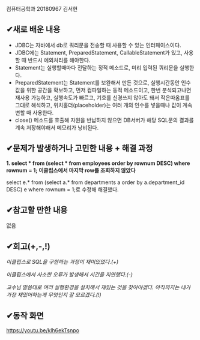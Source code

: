 컴퓨터공학과 20180967 김서현
##  &#10004;새로 배운 내용
- JDBC는 자바에서 db로 쿼리문을 전송할 때 사용할 수 있는 인터페이스이다.
- JDBC에는 Statement, PreparedStatement, CallableStatement가 있고, 사용할 때 반드시 예외처리를 해야한다.
- Statement는 실행할때마다 전달하는 정적 메소드로, 미리 입력된 쿼리문을 실행한다.
- PreparedStatement는 Statement를 보완해서 만든 것으로, 실행시간동안 인수값을 위한 공간을 확보하고, 먼저 컴파일하는 동적 메소드이고, 한번 분석되고나면 재사용 가능하고,
실행속도가 빠르고, 기호를 신경쓰지 않아도 돼서 작은따옴표를 그대로 해석하고, 위치홀더(placeholder)는 
여러 개의 인수를 넣을때나 값이 계속 변할 때 사용한다.
- close() 메소드를 호출해 자원을 반납하지 않으면 DB서버가 해당 SQL문의 결과를 계속 저장해야해서 메모리가 낭비된다.

##  &#10004;문제가 발생하거나 고민한 내용 + 해결 과정
**1. select * from (select * from employees order by rownum DESC) where rownum = 1; 이클립스에서 마지막 row를 조회하지 않았다**

select e.* from (select a.* from departments a order by a.department_id DESC) e where rownum = 1;로 수정해 해결했다.


##  &#10004;참고할 만한 내용

없음

##  &#10004;회고(+,-,!)
*이클립스로 SQL을 구현하는 과정이 재미있었다.(+)*

*이클립스에서 사소한 오류가 발생해서 시간을 지연했다.(-)*

*교수님 말씀대로 여러 실행환경을 설치해서 재밌는 것을 찾아야겠다. 아직까지는 내가 가장 재밌어하는게 무엇인지 잘 모르겠다.(!)*


##  &#10004;동작 화면
https://youtu.be/klh6ekTsnpo
